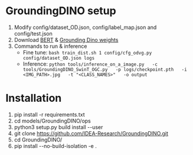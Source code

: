 # GroundingDINO setup
1. Modify config/dataset_OD.json, config/label_map.json and config/test.json
2. Download [BERT](https://www.kaggle.com/datasets/virajjayant/bertbaseuncased) & [Grounding Dino weights](https://huggingface.co/alexgenovese/background-workflow/blob/1cbf8c24aa8a2e8d5ca6871800442b35ff6f9d48/groundingdino_swint_ogc.pth)
3. Commands to run & inference
   - Fine tune: ```bash train_dist.sh 1 config/cfg_odvg.py config/dataset_OD.json logs```
   - Inference: ```python tools/inference_on_a_image.py   -c tools/GroundingDINO_SwinT_OGC.py   -p logs/checkpoint.pth   -i <IMG_PATH>.jpg   -t "<CLASS_NAMES>"   -o output```


# Installation
1. pip install -r requirements.txt 
2. cd models/GroundingDINO/ops
3. python3 setup.py build install --user
4. git clone https://github.com/IDEA-Research/GroundingDINO.git
5. cd GroundingDINO/
6. pip install --no-build-isolation -e . 
